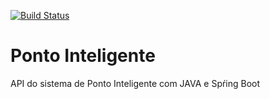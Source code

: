 [![Build Status](https://travis-ci.org/willycornelissen/ponto-inteligente-api.svg?branch=master)](https://travis-ci.org/willycornelissen/ponto-inteligente-api)

# Ponto Inteligente
API do sistema de Ponto Inteligente com JAVA e Spŕing Boot
